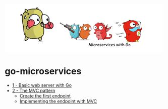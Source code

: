 ![](/assets/microservicesWithGo.png)

# go-microservices

- [1 - Basic web server with Go](/01-introduction)
- [2 - The MVC pattern](/02-mvc)
    - [Create the first endpoint](/02-mvc#getting-the-first-endpoint-active)
    - [Implementing the endpoint with MVC](/02-mvc#implementing-the-mvc-on-our-endpoint)